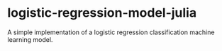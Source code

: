 # logistic-regression-model-julia
A simple implementation of a logistic regression classification machine learning model.
